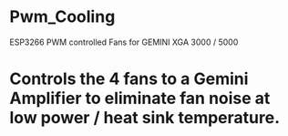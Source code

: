 # Pwm_Cooling
ESP3266 PWM controlled Fans for  GEMINI XGA 3000 / 5000

# Controls the 4 fans to a Gemini Amplifier to eliminate fan noise at low power / heat sink temperature.


